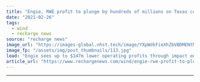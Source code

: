 ```yaml
---
title: "Engie, RWE profit to plunge by hundreds of millions on Texas cold spell"
date: "2021-02-26"
tags: 
  - wind
  - recharge news
source: "recharge news"
image_url: "https://images-global.nhst.tech/image/YXpWdkFieXhZbVBDMENtN2FwVlliQTlpejZ2c3hOZGYwcEdqRXF2Y0ZuYz0=/nhst/binary/9d5271cf73049b1f0fce346253ee826d"
image_fp: "/assets/img/post_thumbnails/113.jpg"
lead: "Engie sees up to $147m lower operating profits through impact on renewables and supply activities in 2021 while RWE speaks of a negative effect of hundreds of millions of euros on pricing effects"
article_url: "https://www.rechargenews.com/wind/engie-rwe-profit-to-plunge-by-hundreds-of-millions-on-texas-cold-spell/2-1-970839"
---
```


---
